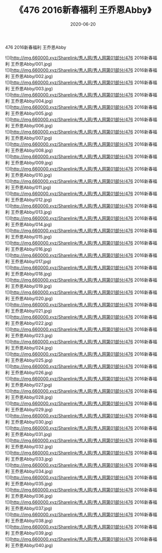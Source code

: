 ﻿---
layout: post
title:  《476 2016新春福利 王乔恩Abby》
date:   2020-06-20
img: http://img.660000.xyz/Sharelink/秀人网/秀人网第01部分/476 2016新春福利 王乔恩Abby/000.jpg
categories: [美女, 清纯, 唯美]
---

476 2016新春福利 王乔恩Abby

  ![](http://img.660000.xyz/Sharelink/秀人网/秀人网第01部分/476 2016新春福利 王乔恩Abby/001.jpg) <br> ![](http://img.660000.xyz/Sharelink/秀人网/秀人网第01部分/476 2016新春福利 王乔恩Abby/002.jpg) <br> ![](http://img.660000.xyz/Sharelink/秀人网/秀人网第01部分/476 2016新春福利 王乔恩Abby/003.jpg) <br> ![](http://img.660000.xyz/Sharelink/秀人网/秀人网第01部分/476 2016新春福利 王乔恩Abby/004.jpg) <br> ![](http://img.660000.xyz/Sharelink/秀人网/秀人网第01部分/476 2016新春福利 王乔恩Abby/005.jpg) <br> ![](http://img.660000.xyz/Sharelink/秀人网/秀人网第01部分/476 2016新春福利 王乔恩Abby/006.jpg) <br> ![](http://img.660000.xyz/Sharelink/秀人网/秀人网第01部分/476 2016新春福利 王乔恩Abby/007.jpg) <br> ![](http://img.660000.xyz/Sharelink/秀人网/秀人网第01部分/476 2016新春福利 王乔恩Abby/008.jpg) <br> ![](http://img.660000.xyz/Sharelink/秀人网/秀人网第01部分/476 2016新春福利 王乔恩Abby/009.jpg) <br> ![](http://img.660000.xyz/Sharelink/秀人网/秀人网第01部分/476 2016新春福利 王乔恩Abby/010.jpg) <br> ![](http://img.660000.xyz/Sharelink/秀人网/秀人网第01部分/476 2016新春福利 王乔恩Abby/011.jpg) <br> ![](http://img.660000.xyz/Sharelink/秀人网/秀人网第01部分/476 2016新春福利 王乔恩Abby/012.jpg) <br> ![](http://img.660000.xyz/Sharelink/秀人网/秀人网第01部分/476 2016新春福利 王乔恩Abby/013.jpg) <br> ![](http://img.660000.xyz/Sharelink/秀人网/秀人网第01部分/476 2016新春福利 王乔恩Abby/014.jpg) <br> ![](http://img.660000.xyz/Sharelink/秀人网/秀人网第01部分/476 2016新春福利 王乔恩Abby/015.jpg) <br> ![](http://img.660000.xyz/Sharelink/秀人网/秀人网第01部分/476 2016新春福利 王乔恩Abby/016.jpg) <br> ![](http://img.660000.xyz/Sharelink/秀人网/秀人网第01部分/476 2016新春福利 王乔恩Abby/017.jpg) <br> ![](http://img.660000.xyz/Sharelink/秀人网/秀人网第01部分/476 2016新春福利 王乔恩Abby/018.jpg) <br> ![](http://img.660000.xyz/Sharelink/秀人网/秀人网第01部分/476 2016新春福利 王乔恩Abby/019.jpg) <br> ![](http://img.660000.xyz/Sharelink/秀人网/秀人网第01部分/476 2016新春福利 王乔恩Abby/020.jpg) <br> ![](http://img.660000.xyz/Sharelink/秀人网/秀人网第01部分/476 2016新春福利 王乔恩Abby/021.jpg) <br> ![](http://img.660000.xyz/Sharelink/秀人网/秀人网第01部分/476 2016新春福利 王乔恩Abby/022.jpg) <br> ![](http://img.660000.xyz/Sharelink/秀人网/秀人网第01部分/476 2016新春福利 王乔恩Abby/023.jpg) <br> ![](http://img.660000.xyz/Sharelink/秀人网/秀人网第01部分/476 2016新春福利 王乔恩Abby/024.jpg) <br> ![](http://img.660000.xyz/Sharelink/秀人网/秀人网第01部分/476 2016新春福利 王乔恩Abby/025.jpg) <br> ![](http://img.660000.xyz/Sharelink/秀人网/秀人网第01部分/476 2016新春福利 王乔恩Abby/026.jpg) <br> ![](http://img.660000.xyz/Sharelink/秀人网/秀人网第01部分/476 2016新春福利 王乔恩Abby/027.jpg) <br> ![](http://img.660000.xyz/Sharelink/秀人网/秀人网第01部分/476 2016新春福利 王乔恩Abby/028.jpg) <br> ![](http://img.660000.xyz/Sharelink/秀人网/秀人网第01部分/476 2016新春福利 王乔恩Abby/029.jpg) <br> ![](http://img.660000.xyz/Sharelink/秀人网/秀人网第01部分/476 2016新春福利 王乔恩Abby/030.jpg) <br> ![](http://img.660000.xyz/Sharelink/秀人网/秀人网第01部分/476 2016新春福利 王乔恩Abby/031.jpg) <br> ![](http://img.660000.xyz/Sharelink/秀人网/秀人网第01部分/476 2016新春福利 王乔恩Abby/032.jpg) <br> ![](http://img.660000.xyz/Sharelink/秀人网/秀人网第01部分/476 2016新春福利 王乔恩Abby/033.jpg) <br> ![](http://img.660000.xyz/Sharelink/秀人网/秀人网第01部分/476 2016新春福利 王乔恩Abby/034.jpg) <br> ![](http://img.660000.xyz/Sharelink/秀人网/秀人网第01部分/476 2016新春福利 王乔恩Abby/035.jpg) <br> ![](http://img.660000.xyz/Sharelink/秀人网/秀人网第01部分/476 2016新春福利 王乔恩Abby/036.jpg) <br> ![](http://img.660000.xyz/Sharelink/秀人网/秀人网第01部分/476 2016新春福利 王乔恩Abby/037.jpg) <br> ![](http://img.660000.xyz/Sharelink/秀人网/秀人网第01部分/476 2016新春福利 王乔恩Abby/038.jpg) <br> ![](http://img.660000.xyz/Sharelink/秀人网/秀人网第01部分/476 2016新春福利 王乔恩Abby/039.jpg) <br> ![](http://img.660000.xyz/Sharelink/秀人网/秀人网第01部分/476 2016新春福利 王乔恩Abby/040.jpg) <br>